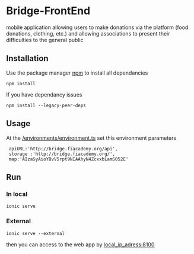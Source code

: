 # Bridge-FrontEnd

mobile application allowing users to make donations via the platform (food donations, clothing, etc.) and allowing associations to present their difficulties to the general public

## Installation 

Use the package manager [npm](https://www.npmjs.com/) to install all dependancies 
```
npm install
```
If you have dependancy issues 

```
npm install --legacy-peer-deps
```
## Usage 

At the [/environments/environment.ts]() set this environment parameters

```
 apiURL:'http://bridge.fiacademy.org/api',
 storage :'http://bridge.fiacademy.org/',
 map:'AIzaSyAioYBvV5rpt9NIAAhyN4ZcxxbLamS052E'

```

## Run

### In local

```
ionic serve 
```
### External 

```
ionic serve --external
```
then you can access to the web app by [local_ip_adress:8100]()
